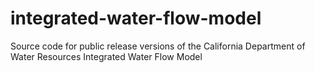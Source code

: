 # integrated-water-flow-model
Source code for public release versions of the California Department of Water Resources Integrated Water Flow Model

